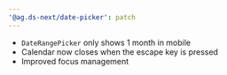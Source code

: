 ```yaml
---
'@ag.ds-next/date-picker': patch
---
```


- `DateRangePicker` only shows 1 month in mobile
- Calendar now closes when the escape key is pressed
- Improved focus management
